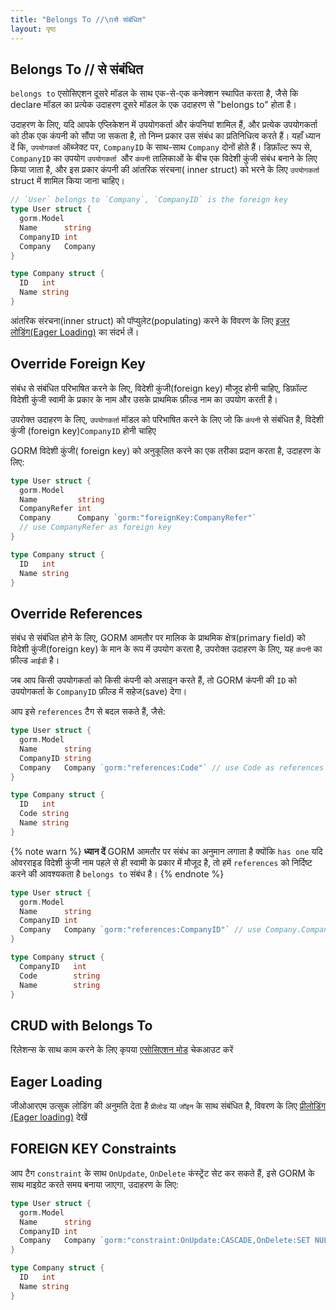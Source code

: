 ```yaml
---
title: "Belongs To //\nसे संबंधित"
layout: पृष्ठ
---
```


## Belongs To // से संबंधित

`belongs to` एसोसिएशन दूसरे मॉडल के साथ एक-से-एक कनेक्शन स्थापित करता है, जैसे कि declare मॉडल का प्रत्येक उदाहरण दूसरे मॉडल के एक उदाहरण से "belongs to" होता है।

उदाहरण के लिए, यदि आपके एप्लिकेशन में उपयोगकर्ता और कंपनियां शामिल हैं, और प्रत्येक उपयोगकर्ता को ठीक एक कंपनी को सौंपा जा सकता है, तो निम्न प्रकार उस संबंध का प्रतिनिधित्व करते हैं। यहाँ ध्यान दें कि, `उपयोगकर्ता` ऑब्जेक्ट पर, `CompanyID` के साथ-साथ `Company` दोनों होते हैं। डिफ़ॉल्ट रूप से, `CompanyID` का उपयोग `उपयोगकर्ता `और `कंपनी` तालिकाओं के बीच एक विदेशी कुंजी संबंध बनाने के लिए किया जाता है, और इस प्रकार कंपनी की आंतरिक संरचना( inner struct) को भरने के लिए `उपयोगकर्ता ` struct में शामिल किया जाना चाहिए।

```go
// `User` belongs to `Company`, `CompanyID` is the foreign key
type User struct {
  gorm.Model
  Name      string
  CompanyID int
  Company   Company
}

type Company struct {
  ID   int
  Name string
}
```

आंतरिक संरचना(inner struct) को पॉप्युलेट(populating) करने के विवरण के लिए [इजर लोडिंग(Eager Loading)](belongs_to.html#Eager-Loading) का संदर्भ लें।

## Override Foreign Key

संबंध से संबंधित परिभाषित करने के लिए, विदेशी कुंजी(foreign key) मौजूद होनी चाहिए, डिफ़ॉल्ट विदेशी कुंजी स्वामी के प्रकार के नाम और उसके प्राथमिक फ़ील्ड नाम का उपयोग करती है।

उपरोक्त उदाहरण के लिए, `उपयोगकर्ता` मॉडल को परिभाषित करने के लिए जो कि `कंपनी` से संबंधित है, विदेशी कुंजी (foreign key)`CompanyID` होनी चाहिए

GORM विदेशी कुंजी( foreign key) को अनुकूलित करने का एक तरीका प्रदान करता है, उदाहरण के लिए:

```go
type User struct {
  gorm.Model
  Name         string
  CompanyRefer int
  Company      Company `gorm:"foreignKey:CompanyRefer"`
  // use CompanyRefer as foreign key
}

type Company struct {
  ID   int
  Name string
}
```

## Override References

संबंध से संबंधित होने के लिए, GORM आमतौर पर मालिक के प्राथमिक क्षेत्र(primary field) को विदेशी कुंजी(foreign key) के मान के रूप में उपयोग करता है, उपरोक्त उदाहरण के लिए, यह `कंपनी` का फ़ील्ड `आईडी` है।

जब आप किसी उपयोगकर्ता को किसी कंपनी को असाइन करते हैं, तो GORM कंपनी की `ID` को उपयोगकर्ता के `CompanyID` फ़ील्ड में सहेज(save) देगा।

आप इसे `references` टैग से बदल सकते हैं, जैसे:

```go
type User struct {
  gorm.Model
  Name      string
  CompanyID string
  Company   Company `gorm:"references:Code"` // use Code as references
}

type Company struct {
  ID   int
  Code string
  Name string
}
```

{% note warn %}
**ध्यान दें** GORM आमतौर पर संबंध का अनुमान लगाता है क्योंकि `has one` यदि ओवरराइड विदेशी कुंजी नाम पहले से ही स्वामी के प्रकार में मौजूद है, तो हमें `references` को निर्दिष्ट करने की आवश्यकता है `belongs to` संबंध है।
{% endnote %}

```go
type User struct {
  gorm.Model
  Name      string
  CompanyID int
  Company   Company `gorm:"references:CompanyID"` // use Company.CompanyID as references
}

type Company struct {
  CompanyID   int
  Code        string
  Name        string
}
```

## CRUD with Belongs To

रिलेशन्स के साथ काम करने के लिए कृपया [एसोसिएशन मोड](associations.html#Association-Mode) चेकआउट करें

## Eager Loading

जीओआरएम उत्सुक लोडिंग की अनुमति देता है `प्रीलोड` या `जॉइन` के साथ संबंधित है, विवरण के लिए [प्रीलोडिंग (Eager loading)](preload.html) देखें

## FOREIGN KEY Constraints

आप टैग `constraint` के साथ `OnUpdate`, `OnDelete` कंस्ट्रेंट सेट कर सकते हैं, इसे GORM के साथ माइग्रेट करते समय बनाया जाएगा, उदाहरण के लिए:</code>

```go
type User struct {
  gorm.Model
  Name      string
  CompanyID int
  Company   Company `gorm:"constraint:OnUpdate:CASCADE,OnDelete:SET NULL;"`
}

type Company struct {
  ID   int
  Name string
}
```
